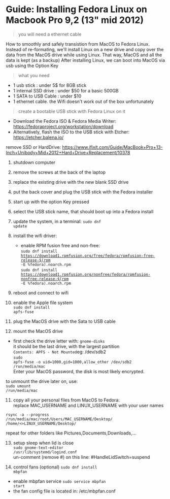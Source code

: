 # Guide: Installing Fedora Linux on Macbook Pro 9,2 (13" mid 2012)

> you will need a ethernet cable

How to smoothly and safely transistion from MacOS to Fedora Linux.
Instead of re-formating, we'll install Linux on a new drive
and copy over the data from the MacOS drive while using Linux.
That way, MacOS and all the data is kept (as a backup)
After installing Linux, we can boot into MacOS via usb using the Option Key

> what you need
- 1 usb stick : under 5$ for 8GB stick
- 1 internal SSD drive : under $50 for a basic 500GB
- 1 SATA to USB Cable  : under $10
- 1 ethernet cable. the Wifi doesn't work out of the box unfortunately

> create a bootable USB stick with Fedora Linux on it
- Download the Fedora ISO & Fedora Media Writer:</br>
https://fedoraproject.org/workstation/download
- Alternatively, flash the ISO to the USB stick with Etcher:</br>
https://etcher.balena.io/

remove SSD or HardDrive:
https://www.ifixit.com/Guide/MacBook+Pro+13-Inch+Unibody+Mid+2012+Hard+Drive+Replacement/10378</br>

1) shutdown computer
2) remove the screws at the back of the laptop
3) replace the existing drive with the new blank SSD drive

4) put the back cover and plug the USB stick with the Fedora installer
4) start up with the option Key pressed
5) select the USB stick name, that should boot up into a Fedora install
6) update the system, in a terminal: <code>sudo dnf update</code>
7) install the wifi driver:
   - enable RPM fusion free and non-free:</br>
    <code>sudo dnf install https://download1.rpmfusion.org/free/fedora/rpmfusion-free-release-$(rpm -E %fedora).noarch.rpm</code></br>
    <code>sudo dnf install https://download1.rpmfusion.org/nonfree/fedora/rpmfusion-nonfree-release-$(rpm -E %fedora).noarch.rpm</code>
8) reboot and connect to wifi
9) enable the Apple file system</br>
<code>sudo dnf install apfs-fuse</code></br>

9) plug the MacOS drive with the Sata to USB cable
10) mount the MacOS drive</br>
- first check the drive letter with:
<code>gnome-disks</code></br>
it should be the last drive, with the largest partition</br>
<code>Contents: APFS - Not Mounted</code>eg: /dev/sdb2</br>
<code>sudo apfs-fuse -o uid=1000,gid=1000,allow_other /dev/sdb2 /run/media/mac</code></br>
Enter your MacOS password, the disk is most likely encrypted.

to unmount the drive later on, use:</br>
<code>sudo umount /run/media/mac</code>

11) copy all your personal files from MacOS to Fedora:</br>
replace MAC_USERNAME and LINUX_USERNAME with your user names

<code>rsync -a --progress /run/media/mac/root/Users/MAC_USERNAME/Desktop/ /home/<>LINUX_USERNAME/Desktop/</code>

repeat for other folders like Pictures,Documents,Downloads,...

13) setup sleep when lid is close</br>
<code>sudo gnome-text-editor /usr/lib/systemd/logind.conf</code></br>
un-comment (remove #) on this line: #HandleLidSwitch=suspend

14) control fans (optional)
<code>sudo dnf install mbpfan</code></br>
- enable mbpfan service
<code>sudo service mbpfan start</code></br>
- the fan config file is located in: /etc/mbpfan.conf




